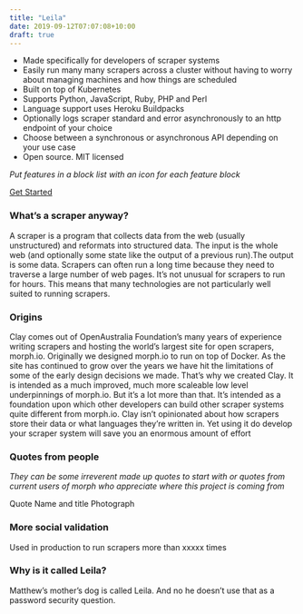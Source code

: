 ```yaml
---
title: "Leila"
date: 2019-09-12T07:07:08+10:00
draft: true
---
```


* Made specifically for developers of scraper systems
* Easily run many many scrapers across a cluster without having to worry about managing machines and how things are scheduled
* Built on top of Kubernetes
* Supports Python, JavaScript, Ruby, PHP and Perl
* Language support uses Heroku Buildpacks
* Optionally logs scraper standard and error asynchronously to an http endpoint of your choice
* Choose between a synchronous or asynchronous API depending on your use case
* Open source. MIT licensed

*Put features in a block list with an icon for each feature block*

[Get Started](#get-started-in-the-documentation)

### What’s a scraper anyway?

A scraper is a program that collects data from the web (usually unstructured) and reformats into structured data. The input is the whole web (and optionally some state like the output of a previous run).The output is some data. Scrapers can often run a long time because they need to traverse a large number of web pages. It’s not unusual for scrapers to run for hours. This means that many technologies are not particularly well suited to running scrapers.

### Origins

Clay comes out of OpenAustralia Foundation’s many years of experience writing scrapers and hosting the world’s largest site for open scrapers, morph.io. Originally we designed morph.io to run on top of Docker. As the site has continued to grow over the years we have hit the limitations of some of the early design decisions we made. That’s why we created Clay. It is intended as a much improved, much more scaleable low level underpinnings of morph.io. But it’s a lot more than that. It’s intended as a foundation upon which other developers can build other scraper systems quite different from morph.io. Clay isn’t opinionated about how scrapers store their data or what languages they’re written in. Yet using it do develop your scraper system will save you an enormous amount of effort

### Quotes from people

*They can be some irreverent made up quotes to start with or quotes from current users of morph who appreciate where this project is coming from*

Quote
Name and title
Photograph

### More social validation

Used in production to run scrapers more than xxxxx times

### Why is it called Leila?

Matthew’s mother’s dog is called Leila. And no he doesn’t use that as a password security question.
